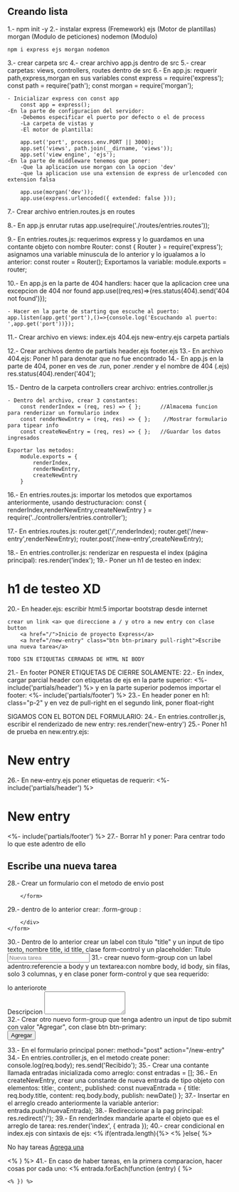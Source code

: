 ## Creando lista

1.- npm init -y
2.- instalar
    express (Fremework)
    ejs (Motor de plantillas)
    morgan (Modulo de peticiones)
    nodemon (Modulo)

    npm i express ejs morgan nodemon
3.- crear carpeta src
4.- crear archivo app.js dentro de src
5.- crear carpetas: views, controllers, routes dentro de src
6.- En app.js:
    requerir path,express,morgan en sus variables
    const express = require('express');
    const path = require('path');
    const morgan = require('morgan');

    - Inicializar express con const app
        const app = express();
    -En la parte de configuracion del servidor:
        -Debemos especificar el puerto por defecto o el de process
        -La carpeta de vistas y
        -El motor de plantilla:

        app.set('port', process.env.PORT || 3000);
        app.set('views', path.join(__dirname, 'views'));
        app.set('view engine', 'ejs');
    -En la parte de middleware tenemos que poner:
        -Que la aplicacion use morgan con la opcion 'dev'
        -que la aplicacion use una extension de express de urlencoded con extension falsa

        app.use(morgan('dev'));
        app.use(express.urlencoded({ extended: false }));
7.- Crear archivo 
    entrien.routes.js en routes

8.- En app.js
    enrutar rutas 
    app.use(require('./routes/entries.routes'));

9.- En entries.routes.js:
    requerimos express y lo guardamos en una contante objeto con nombre Router:
        const { Router } = require('express');
    asignamos una variable minuscula de lo anterior y lo igualamos a lo anterior:
        const router = Router();
    Exportamos la variable:
        module.exports = router;

10.- En app.js
    en la parte de 404 handlers:
    hacer que la aplicacion cree una excepcion de 404 nor found
    app.use((req,res)=>{res.status(404).send('404 not found')});

    - Hacer en la parte de starting que escuche al puerto:
    app.listen(app.get('port'),()=>{console.log('Escuchando al puerto: ',app.get('port'))});
    
11.- Crear archivo en views:
    index.ejs
    404.ejs
    new-entry.ejs
    carpeta partials

12.- Crear archivos dentro de partials
    header.ejs
    footer.ejs
13.- En archivo 404.ejs:
    Poner h1 para denotar que no fue encontrado
14.- En app.js en la parte de 404, poner en ves de .run, poner .render y el nombre de 404 (.ejs)
    res.status(404).render('404');

15.- Dentro de la carpeta controllers crear archivo:
    entries.controller.js

    - Dentro del archivo, crear 3 constantes:
        const renderIndex = (req, res) => { };      //Almacema funcion para renderizar un formulario index
        const renderNewEntry = (req, res) => { };    //Mostrar formulario para tipear info
        const createNewEntry = (req, res) => { };   //Guardar los datos ingresados

    Exportar los metodos:
        module.exports = {
            renderIndex,
            renderNewEntry,
            createNewEntry
        }
16.- En entries.routes.js:
    importar los metodos que exportamos anteriormente, usando destructuracion:
    const { renderIndex,renderNewEntry,createNewEntry } = require('../controllers/entries.controller');

17.- En entries.routes.js:
    router.get('/',renderIndex);
    router.get('/new-entry',renderNewEntry);
    router.post('/new-entry',createNewEntry);

18.- En entries.controller.js:
    renderizar en respuesta el index (página principal):
        res.render('index');
19.- Poner un h1 de testeo en index:
    <h1> h1 de testeo XD </h1>
20.- En header.ejs:
    escribir html:5
    importar bootstrap desde internet
    
    crear un link <a> que direccione a / y otro a new entry con clase button
        <a href="/">Inicio de proyecto Express</a>
        <a href="/new-entry" class="btn btn-primary pull-right">Escribe una nueva tarea</a>

    TODO SIN ETIQUETAS CERRADAS DE HTML NI BODY

21.- En footer PONER ETIQUETAS DE CIERRE SOLAMENTE:
        </body>
    </html>
22.- En index, cargar parcial header con etiquetas de ejs en la parte superior:
    <%- include('partials/header') %>
    y en la parte superior podemos importar el footer:
    <%- include('partials/footer') %>
23.- En header poner en h1:
        class="p-2"
    y en vez de pull-right en el segundo link, poner
        float-right

SIGAMOS CON EL BOTON DEL FORMULARIO:
24.- En entries.controller.js, escribir el renderizado de new entry:
    res.render('new-entry')
25.- Poner h1 de prueba en new.entry.ejs:
    <h1>New entry</h1>
26.- En new-entry.ejs poner etiquetas de requerir:
    <%- include('partials/header') %>
    <h1>New entry</h1>
    <%- include('partials/footer') %>
27.- Borrar h1 y poner:     Para centrar todo lo que este adentro de ello 
    <div class="col-md-8 offset-md-2">
        <h2 class="text-center">Escribe una nueva tarea</h2>
    </div>
28.- Crear un formulario con el metodo de envio post
        <form method="post">

        </form>
29.- dentro de lo anterior crear:
    .form-group     :
    <form method="post">
        <div class="form-group">

        </div>
    </form>
30.- Dentro de lo anterior crear un label con titulo "title" y un input de tipo texto,
    nombre title, id title, clase form-control y un placeholder:
        <label for="title">Titulo</label>
        <input type="text" name="title" id="title" class="form-control" placeholder="Nueva tarea">
31.- crear nuevo form-group con un label adentro:referencie a body y un textarea:con nombre body, id body, sin filas, solo 3 columnas, y en clase poner form-control y que sea requerido:
    <div class="form-group">
        lo anteriorote
    </div>
    <div class="form-group">
        <!-- lo de ahora --> 
        <label for="body">Descripcion</label>
        <textarea name="body" id="body" rows="3" class="form-control" required></textarea>
    </div>
32.- Crear otro nuevo form-group que tenga adentro un input de tipo submit con valor "Agregar", con clase btn btn-primary:
    <div class="form-group">
        <input type="submit" value="Agregar" class="btn btn-primary">
    </div>

33.- En el formulario principal poner:
    method="post" action="/new-entry"
34.- En entries.controller.js, en el metodo create poner:
    console.log(req.body);
    res.send('Recibido');
35.- Crear una contante  llamada entradas inicializada como arreglo:
    const entradas = [];
36.- En createNewEntry, crear una constante de nueva entrada de tipo objeto con elementos:
    title:, content:, published:
    const nuevaEntrada = {
        title: req.body.title,
        content: req.body.body,
        publish: newDate()
    };
37.- Insertar en el arreglo creado anteriormente la variable anterior:
    entrada.push(nuevaEntrada);
38.- Redireccionar a la pag principal:
    res.redirect('/');
39.- En renderIndex mandarle aparte el objeto que es el arreglo de tarea:
    res.render('index', { entrada });
40.- crear condicional en index.ejs con sintaxis de ejs:
    <% if(entrada.length){%>
    <% }else{ %>
        <p>No hay tareas
        <a href="/new-entry">Agrega una</a></p>
    <% } %>
41.- En caso de haber tareas, en la primera comparacion, hacer cosas por cada uno: 
    <% entrada.forEach(function (entry) { %>

    <% }) %>